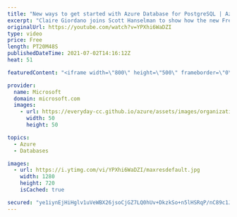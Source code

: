 ```yaml
---
title: "New ways to get started with Azure Database for PostgreSQL | Azure Friday"
excerpt: "Claire Giordano joins Scott Hanselman to show how the new Free account for Flexible Server & the new Basic tier for Hyperscale (Citus) in Azure Database for PostgreSQL makes it easier and cheaper to get started with Postgres on Azure.  ⏩ 0:00 – Introduction ⏩ 1:15 – What you might not know about Postgres"
originalUrl: https://youtube.com/watch?v=YPXhi6WaDZI
type: video
price: Free
length: PT20M48S
publishedDateTime: 2021-07-02T14:16:12Z
heat: 51

featuredContent: "<iframe width=\"800\" height=\"500\" frameborder=\"0\" src=\"https://www.youtube.com/embed/YPXhi6WaDZI\" allow=\"accelerometer; autoplay; encrypted-media; gyroscope; picture-in-picture\" allowfullscreen></iframe>"

provider:
  name: Microsoft
  domain: microsoft.com
  images:
    - url: https://everyday-cc.github.io/azure/assets/images/organizations/microsoft.com-50x50.jpg
      width: 50
      height: 50

topics:
  - Azure
  - Databases

images:
  - url: https://i.ytimg.com/vi/YPXhi6WaDZI/maxresdefault.jpg
    width: 1280
    height: 720
    isCached: true

secured: "ye1iynEjHiHglv1uVeWBX26jsoCjGZ7LQ0hUv+DkzkSo+n5lHSRqP/nC89c1J1Odl91E+ymN7hJ0buTyTxw9nYYwj/3/wSd4mup005oALFPwCFb+HzS2EHlUxtJHjn/spFVOoHD4Tnld+Ren+zmBKMCvrzkkhYUS0JnjkktFpLJbPUcpbak7ITX4dmg1NYdOA8jIsSNP+/9Wf/ru9kxP8pfKHVOscV5X2NgaC7gZUlCEub1i4ubNHGqGK8MtJaB1OxCRa9V+A+8aoZJ6aob8llDvNcYvbWyQAXk5P+Skkx1xBzCqQ/zLAN6IcsG2GMksxcC+r8kslgM5EtfnM3xerc8DoSDlMQA8/XDBaH9gLXHIG1ql7DlRdN7phFEKfvkUkb9/eyhDeCagh7fKuOpQYlLHAf2MNa46MjbooLBcDYc=;ssE48kXcHZ5uSeof98Hkgw=="
---
```


